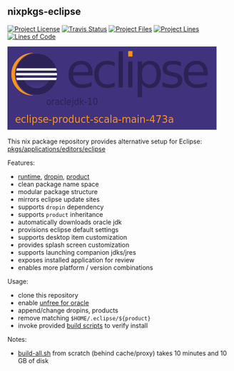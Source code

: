 
## nixpkgs-eclipse

[![Project License][licence_icon]][licence_link]
[![Travis Status][travis_icon]][travis_link]
[![Project Files][tokei_files_icon]][tokei_basic_link]
[![Project Lines][tokei_lines_icon]][tokei_basic_link]
[![Lines of Code][tokei_basic_icon]][tokei_basic_link]

[![Eclipse Splash][splash_icon]][splash_link]

This nix package repository provides alternative setup for Eclipse:
[pkgs/applications/editors/eclipse][nixos_eclipse]

Features:
* [runtime](eclipse/runtime), [dropin](eclipse/dropin), [product](eclipse/product)
* clean package name space
* modular package structure
* mirrors eclipse update sites
* supports `dropin` dependency 
* supports `product` inheritance
* automatically downloads oracle jdk
* provisions eclipse default settings
* supports desktop item customization
* provides splash screen customization
* supports launching companion jdks/jres
* exposes installed application for review
* enables more platform / version combinations

Usage:
* clone this repository
* enable [unfree for oracle][wiki_unfree]
* append/change dropins, products
* remove matching `$HOME/.eclipse/${product}`
* invoke provided [build scripts](.build) to verify install

Notes:
* [build-all.sh](.build/build-all.sh) from scratch (behind cache/proxy)
  takes 10 minutes and 10 GB of disk

[nixos_eclipse]: https://github.com/NixOS/nixpkgs/tree/master/pkgs/applications/editors/eclipse

[wiki_unfree]: https://nixos.wiki/wiki/FAQ/How_can_I_install_a_proprietary_or_unfree_package%3F

[splash_icon]: .gitrepo/splash.png
[splash_link]: eclipse

[licence_icon]: https://img.shields.io/github/license/random-nixor/nixpkgs-eclipse.svg?label=License
[licence_link]: http://www.apache.org/licenses/

[travis_icon]: https://travis-ci.org/random-nixor/nixpkgs-eclipse.svg
[travis_link]: https://travis-ci.org/random-nixor/nixpkgs-eclipse/builds

[tokei_files_icon]: https://tokei.rs/b1/github/random-nixor/nixpkgs-eclipse?category=files 
[tokei_lines_icon]: https://tokei.rs/b1/github/random-nixor/nixpkgs-eclipse?category=lines 
[tokei_basic_icon]: https://tokei.rs/b1/github/random-nixor/nixpkgs-eclipse
[tokei_basic_link]: https://github.com/random-nixor/nixpkgs-eclipse 
